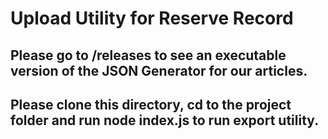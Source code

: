 # Upload Utility for Reserve Record

## Please go to /releases to see an executable version of the JSON Generator for our articles.

## Please clone this directory, cd to the project folder and run node index.js to run export utility. 

